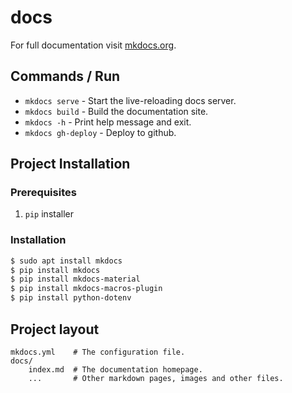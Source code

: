 # docs

For full documentation visit [mkdocs.org](https://www.mkdocs.org).

## Commands / Run

* `mkdocs serve` - Start the live-reloading docs server.
* `mkdocs build` - Build the documentation site.
* `mkdocs -h` - Print help message and exit.
* `mkdocs gh-deploy` - Deploy to github.

## Project Installation

### Prerequisites
1. `pip` installer

### Installation
```sh
$ sudo apt install mkdocs
$ pip install mkdocs
$ pip install mkdocs-material
$ pip install mkdocs-macros-plugin
$ pip install python-dotenv
```

## Project layout
    mkdocs.yml    # The configuration file.
    docs/
        index.md  # The documentation homepage.
        ...       # Other markdown pages, images and other files.
